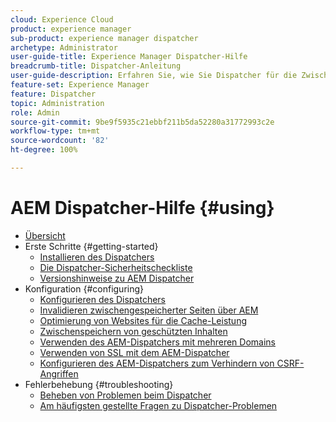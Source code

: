 ```yaml
---
cloud: Experience Cloud
product: experience manager
sub-product: experience manager dispatcher
archetype: Administrator
user-guide-title: Experience Manager Dispatcher-Hilfe
breadcrumb-title: Dispatcher-Anleitung
user-guide-description: Erfahren Sie, wie Sie Dispatcher für die Zwischenspeicherung, den Lastenausgleich und die Verbesserung der Sicherheit für Ihren AEM-Server einsetzen können.
feature-set: Experience Manager
feature: Dispatcher
topic: Administration
role: Admin
source-git-commit: 9be9f5935c21ebbf211b5da52280a31772993c2e
workflow-type: tm+mt
source-wordcount: '82'
ht-degree: 100%

---
```



# AEM Dispatcher-Hilfe {#using}

+ [Übersicht](dispatcher.md)
+ Erste Schritte {#getting-started}
   + [Installieren des Dispatchers](dispatcher-install.md)
   + [Die Dispatcher-Sicherheitscheckliste](security-checklist.md)
   + [Versionshinweise zu AEM Dispatcher](release-notes.md)
+ Konfiguration {#configuring}
   + [Konfigurieren des Dispatchers](dispatcher-configuration.md)
   + [Invalidieren zwischengespeicherter Seiten über AEM](page-invalidate.md)
   + [Optimierung von Websites für die Cache-Leistung](https://experienceleague.adobe.com/de/docs/experience-manager-65/content/implementing/deploying/configuring/configuring-performance)
   + [Zwischenspeichern von geschützten Inhalten](permissions-cache.md)
   + [Verwenden des AEM-Dispatchers mit mehreren Domains](dispatcher-domains.md)
   + [Verwenden von SSL mit dem AEM-Dispatcher](dispatcher-ssl.md)
   + [Konfigurieren des AEM-Dispatchers zum Verhindern von CSRF-Angriffen](configuring-dispatcher-to-prevent-csrf.md)
+ Fehlerbehebung {#troubleshooting}
   + [Beheben von Problemen beim Dispatcher](dispatcher-troubleshooting.md)
   + [Am häufigsten gestellte Fragen zu Dispatcher-Problemen](dispatcher-faq.md)
